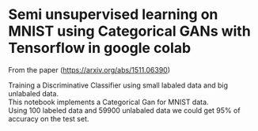 # Semi unsupervised learning on MNIST using Categorical GANs with Tensorflow in google colab
From the paper (https://arxiv.org/abs/1511.06390)

Training a Discriminative Classifier using small labaled data and big unlabaled data. <br />
This notebook implements a Categorical Gan for MNIST data. <br />
Using 100 labeled data and 59900 unlabaled data we could get 95% of accuracy on the test set. <br />




